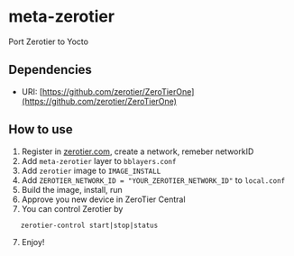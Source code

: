 # meta-zerotier
Port Zerotier to Yocto

## Dependencies

 - URI: [https://github.com/zerotier/ZeroTierOne](https://github.com/zerotier/ZeroTierOne)

## How to use

 1. Register in [zerotier.com](https://www.zerotier.com), create a network, remeber networkID
 2. Add `meta-zerotier` layer to `bblayers.conf`
 3. Add `zerotier` image to `IMAGE_INSTALL`
 4. Add `ZEROTIER_NETWORK_ID = "YOUR_ZEROTIER_NETWORK_ID"` to `local.conf`
 5. Build the image, install, run
 6. Approve you new device in ZeroTier Central
 7. You can control Zerotier by 
 ```
 	zerotier-control start|stop|status
 ```
 7. Enjoy!
